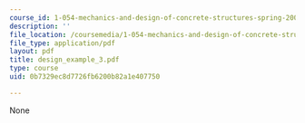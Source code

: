 ```yaml
---
course_id: 1-054-mechanics-and-design-of-concrete-structures-spring-2004
description: ''
file_location: /coursemedia/1-054-mechanics-and-design-of-concrete-structures-spring-2004/0b7329ec8d7726fb6200b82a1e407750_design_example_3.pdf
file_type: application/pdf
layout: pdf
title: design_example_3.pdf
type: course
uid: 0b7329ec8d7726fb6200b82a1e407750

---
```

None